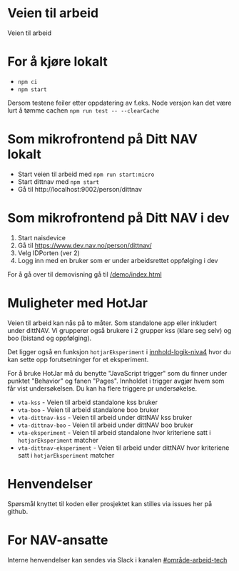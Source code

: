 # Veien til arbeid

Veien til arbeid

# For å kjøre lokalt
-   `npm ci`
-   `npm start`

Dersom testene feiler etter oppdatering av f.eks. Node versjon kan det være lurt å tømme cachen `npm run test -- --clearCache`

# Som mikrofrontend på Ditt NAV lokalt

-   Start veien til arbeid med `npm run start:micro`
-   Start dittnav med `npm start`
-   Gå til http://localhost:9002/person/dittnav

# Som mikrofrontend på Ditt NAV i dev

1. Start naisdevice
2. Gå til https://www.dev.nav.no/person/dittnav/
3. Velg IDPorten (ver 2)
4. Logg inn med en bruker som er under arbeidsrettet oppfølging i dev

For å gå over til demovisning gå til [/demo/index.html](http://localhost:3002/demo/index.html)

# Muligheter med HotJar

Veien til arbeid kan nås på to måter. Som standalone app eller inkludert under dittNAV.
Vi grupperer også brukere i 2 grupper kss (klare seg selv) og boo (bistand og oppfølging).

Det ligger også en funksjon `hotjarEksperiment` i [innhold-logik-niva4](src/innhold/innhold-logikk-niva4.tsx) hvor du kan sette opp forutsetninger for et eksperiment.

For å bruke HotJar må du benytte "JavaScript trigger" som du finner under punktet "Behavior" og fanen "Pages".
Innholdet i trigger avgjør hvem som får vist undersøkelsen. Du kan ha flere triggere pr undersøkelse.

-   `vta-kss` - Veien til arbeid standalone kss bruker
-   `vta-boo` - Veien til arbeid standalone boo bruker
-   `vta-dittnav-kss` - Veien til arbeid under dittNAV kss bruker
-   `vta-dittnav-boo` - Veien til arbeid under dittNAV boo bruker
-   `vta-eksperiment` - Veien til arbeid standalone hvor kriteriene satt i `hotjarEksperiment` matcher
-   `vta-dittnav-eksperiment` - Veien til arbeid under dittNAV hvor kriteriene satt i `hotjarEksperiment` matcher

# Henvendelser

Spørsmål knyttet til koden eller prosjektet kan stilles via issues her på github.

# For NAV-ansatte

Interne henvendelser kan sendes via Slack i kanalen [#område-arbeid-tech](https://nav-it.slack.com/archives/CLTFAEW75)
